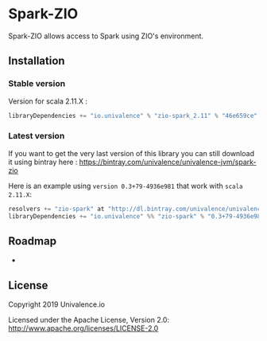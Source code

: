 Spark-ZIO
======================


Spark-ZIO allows access to Spark using ZIO's environment.

## Installation

### Stable version

Version for scala 2.11.X :

```scala
libraryDependencies += "io.univalence" % "zio-spark_2.11" % "46e659ce"
```

### Latest version

If you want to get the very last version of this library you can still download it using bintray here : https://bintray.com/univalence/univalence-jvm/spark-zio

Here is an example using ```version 0.3+79-4936e981``` that work with ```scala 2.11.X```:

```scala
resolvers += "zio-spark" at "http://dl.bintray.com/univalence/univalence-jvm"
libraryDependencies += "io.univalence" %% "zio-spark" % "0.3+79-4936e981"
```

## Roadmap

- 


## License

Copyright 2019 Univalence.io

Licensed under the Apache License, Version 2.0:
http://www.apache.org/licenses/LICENSE-2.0
